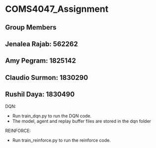 # COMS4047_Assignment

## Group Members
## Jenalea Rajab: 562262
## Amy Pegram: 1825142
## Claudio Surmon: 1830290
## Rushil Daya: 1830490

DQN:
- Run train_dqn.py to run the DQN code.
- The model, agent and replay buffer files are stored in the dqn folder


REINFORCE:
- Run train_reinforce.py to run the reinforce code.
